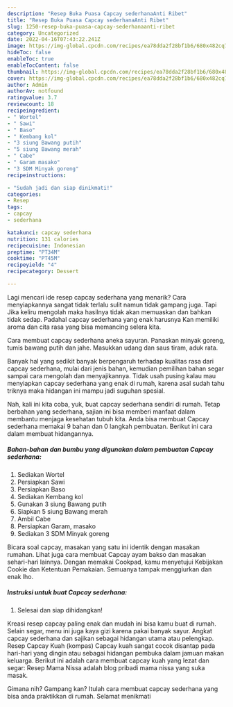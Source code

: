 ```yaml
---
description: "Resep Buka Puasa Capcay sederhanaAnti Ribet"
title: "Resep Buka Puasa Capcay sederhanaAnti Ribet"
slug: 1250-resep-buka-puasa-capcay-sederhanaanti-ribet
category: Uncategorized
date: 2022-04-16T07:43:22.241Z
image: https://img-global.cpcdn.com/recipes/ea78dda2f28bf1b6/680x482cq70/capcay-sederhana-foto-resep-utama.jpg
hideToc: false
enableToc: true
enableTocContent: false
thumbnail: https://img-global.cpcdn.com/recipes/ea78dda2f28bf1b6/680x482cq70/capcay-sederhana-foto-resep-utama.jpg
cover: https://img-global.cpcdn.com/recipes/ea78dda2f28bf1b6/680x482cq70/capcay-sederhana-foto-resep-utama.jpg
author: Admin
authorAv: notfound
ratingvalue: 3.7
reviewcount: 18
recipeingredient:
- " Wortel"
- " Sawi"
- " Baso"
- " Kembang kol"
- "3 siung Bawang putih"
- "5 siung Bawang merah"
- " Cabe"
- " Garam masako"
- "3 SDM Minyak goreng"
recipeinstructions:

- "Sudah jadi dan siap dinikmati!"
categories:
- Resep
tags:
- capcay
- sederhana

katakunci: capcay sederhana 
nutrition: 131 calories
recipecuisine: Indonesian
preptime: "PT34M"
cooktime: "PT45M"
recipeyield: "4"
recipecategory: Dessert

---
```



Lagi mencari ide resep capcay sederhana yang menarik? Cara menyiapkannya sangat tidak terlalu sulit namun tidak gampang juga. Tapi Jika keliru mengolah maka hasilnya tidak akan memuaskan dan bahkan tidak sedap. Padahal capcay sederhana yang enak harusnya Kan memiliki aroma dan cita rasa yang bisa memancing selera kita.


Cara membuat capcay sederhana aneka sayuran. Panaskan minyak goreng, tumis bawang putih dan jahe. Masukkan udang dan saus tiram, aduk rata.

Banyak hal yang sedikit banyak berpengaruh terhadap kualitas rasa dari capcay sederhana, mulai dari jenis bahan, kemudian pemilihan bahan segar sampai cara mengolah dan menyajikannya. Tidak usah pusing kalau mau menyiapkan capcay sederhana yang enak di rumah, karena asal sudah tahu triknya maka hidangan ini mampu jadi suguhan spesial.


Nah, kali ini kita coba, yuk, buat capcay sederhana sendiri di rumah. Tetap berbahan yang sederhana, sajian ini bisa memberi manfaat dalam membantu menjaga kesehatan tubuh kita. Anda bisa membuat Capcay sederhana memakai 9 bahan dan 0 langkah pembuatan. Berikut ini cara dalam membuat hidangannya.

<!--inarticleads1-->

##### Bahan-bahan dan bumbu yang digunakan dalam pembuatan Capcay sederhana:

1. Sediakan  Wortel
1. Persiapkan  Sawi
1. Persiapkan  Baso
1. Sediakan  Kembang kol
1. Gunakan 3 siung Bawang putih
1. Siapkan 5 siung Bawang merah
1. Ambil  Cabe
1. Persiapkan  Garam, masako
1. Sediakan 3 SDM Minyak goreng


Bicara soal capcay, masakan yang satu ini identik dengan masakan rumahan. Lihat juga cara membuat Capcay ayam bakso dan masakan sehari-hari lainnya. Dengan memakai Cookpad, kamu menyetujui Kebijakan Cookie dan Ketentuan Pemakaian. Semuanya tampak menggiurkan dan enak lho. 

<!--inarticleads2-->

##### Instruksi untuk buat Capcay sederhana:


1. Selesai dan siap dihidangkan!

Kreasi resep capcay paling enak dan mudah ini bisa kamu buat di rumah. Selain segar, menu ini juga kaya gizi karena pakai banyak sayur. Angkat capcay sederhana dan sajikan sebagai hidangan utama atau pelengkap. Resep Capcay Kuah (kompas) Capcay kuah sangat cocok disantap pada hari-hari yang dingin atau sebagai hidangan pembuka dalam jamuan makan keluarga. Berikut ini adalah cara membuat capcay kuah yang lezat dan segar: Resep Mama Nissa adalah blog pribadi mama nissa yang suka masak. 

Gimana nih? Gampang kan? Itulah cara membuat capcay sederhana yang bisa anda praktikkan di rumah. Selamat menikmati
